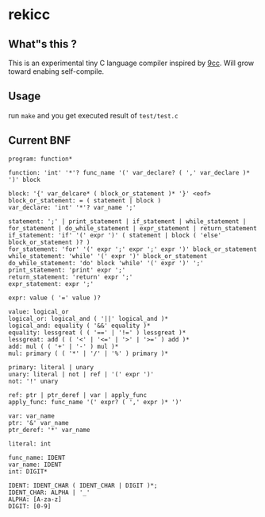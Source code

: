# rekicc
## What"s this ?

This is an experimental tiny C language compiler inspired by [9cc](https://github.com/rui314/9cc). Will grow toward enabing self-compile.

## Usage

run `make` and you get executed result of `test/test.c`

## Current BNF
```
program: function*

function: 'int' '*'? func_name '(' var_declare? ( ',' var_declare )* ')' block

block: '{' var_delcare* ( block_or_statement )* '}' <eof>
block_or_statement: = ( statement | block )
var_declare: 'int' '*'? var_name ';'

statement: ';' | print_statement | if_statement | while_statement | for_statement | do_while_statement | expr_statement | return_statement
if_statement: 'if' '(' expr ')' ( statement | block ( 'else' block_or_statement )? )
for_statement: 'for' '(' expr ';' expr ';' expr ')' block_or_statement
while_statement: 'while' '(' expr ')' block_or_statement
do_while_statement: 'do' block 'while' '(' expr ')' ';'
print_statement: 'print' expr ';'
return_statement: 'return' expr ';'
expr_statement: expr ';'

expr: value ( '=' value )?

value: logical_or
logical_or: logical_and ( '||' logical_and )*
logical_and: equality ( '&&' equality )*
equality: lessgreat ( ( '==' | '!=' ) lessgreat )*
lessgreat: add ( ( '<' | '<=' | '>' | '>=' ) add )*
add: mul ( ( '+' | '-' ) mul )*
mul: primary ( ( '*' | '/' | '%' ) primary )*

primary: literal | unary
unary: literal | not | ref | '(' expr ')'
not: '!' unary

ref: ptr | ptr_deref | var | apply_func
apply_func: func_name '(' expr? ( ',' expr )* ')'

var: var_name
ptr: '&' var_name
ptr_deref: '*' var_name

literal: int

func_name: IDENT
var_name: IDENT
int: DIGIT*

IDENT: IDENT_CHAR ( IDENT_CHAR | DIGIT )*;
IDENT_CHAR: ALPHA | '_'
ALPHA: [A-za-z]
DIGIT: [0-9]
```

